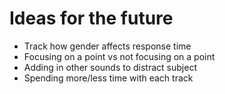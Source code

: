 # Ideas for the future
- Track how gender affects response time
- Focusing on a point vs not focusing on a point
- Adding in other sounds to distract subject
- Spending more/less time with each track